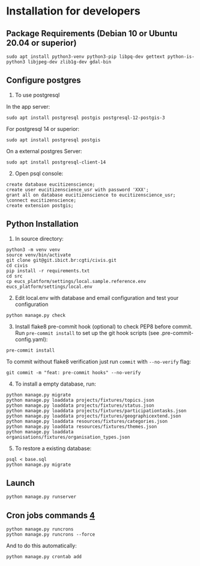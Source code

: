 # Installation for developers

## Package Requirements (Debian 10 or Ubuntu 20.04 or superior)

    sudo apt install python3-venv python3-pip libpq-dev gettext python-is-python3 libjpeg-dev zlib1g-dev gdal-bin

## Configure postgres

1) To use postgresql

In the app server:

   ```
   sudo apt install postgresql postgis postgresql-12-postgis-3
   ```

For postgresql 14 or superior:

   ```
   sudo apt install postgresql postgis
   ```

On a external postgres Server:

   ```
   sudo apt install postgresql-client-14
   ```


2) Open psql console:
```
create database eucitizenscience;
create user eucitizenscience_usr with password 'XXX';
grant all on database eucitizenscience to eucitizenscience_usr;
\connect eucitizenscience;
create extension postgis;
```
## Python Installation

1) In source directory:

```
python3 -m venv venv
source venv/bin/activate
git clone git@git.ibict.br:cgti/civis.git
cd civis
pip install -r requirements.txt
cd src
cp eucs_platform/settings/local.sample.reference.env eucs_platform/settings/local.env
```

2) Edit local.env with database and email configuration and test your configuration

```
python manage.py check
```

3) Install flake8 pre-commit hook (optional) to check PEP8 before commit. 
Run `pre-commit install` to set up the git hook scripts (see .pre-commit-config.yaml):

```
pre-commit install
```

To commit without flake8 verification just run `commit` with `--no-verify` flag:

```
git commit -m "feat: pre-commit hooks" --no-verify
```

4) To install a empty database, run: 

```
python manage.py migrate
python manage.py loaddata projects/fixtures/topics.json
python manage.py loaddata projects/fixtures/status.json
python manage.py loaddata projects/fixtures/participationtasks.json
python manage.py loaddata projects/fixtures/geographicextend.json
python manage.py loaddata resources/fixtures/categories.json
python manage.py loaddata resources/fixtures/themes.json
python manage.py loaddata organisations/fixtures/organisation_types.json
```

5) To restore a existing database:

```
psql < base.sql
python manage.py migrate
```

## Launch
```
python manage.py runserver
```

## Cron jobs commands [4]
```
python manage.py runcrons
python manage.py runcrons --force
```

And to do this automatically:
```
python manage.py crontab add
```

[1]: https://eu-citizen.science/
[2]: https://www.python.org/
[3]: https://www.djangoproject.com/
[4]: https://pypi.org/project/django-crontab/ 
[5]: https://flake8.pycqa.org/en/latest/user/using-hooks.html
[6]: https://pre-commit.com/#pre-commit-configyaml---hooks
